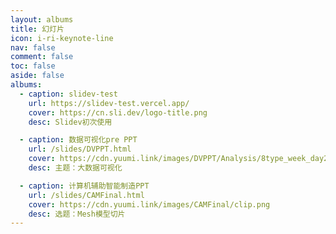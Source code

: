 ```yaml
---
layout: albums
title: 幻灯片
icon: i-ri-keynote-line
nav: false
comment: false
toc: false
aside: false
albums:
  - caption: slidev-test
    url: https://slidev-test.vercel.app/
    cover: https://cn.sli.dev/logo-title.png
    desc: Slidev初次使用

  - caption: 数据可视化pre PPT
    url: /slides/DVPPT.html
    cover: https://cdn.yuumi.link/images/DVPPT/Analysis/8type_week_day2.png
    desc: 主题：大数据可视化

  - caption: 计算机辅助智能制造PPT
    url: /slides/CAMFinal.html
    cover: https://cdn.yuumi.link/images/CAMFinal/clip.png
    desc: 选题：Mesh模型切片
---
```






